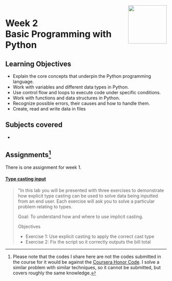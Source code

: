 <a href="../">
  <img src="/img/Programming_in_Python_logo.avif" width="120" align="right">
</a>

# Week 2 <br> Basic Programming with Python

## Learning Objectives
- Explain the core concepts that underpin the Python programming language.
- Work with variables and different data types in Python.
- Use control flow and loops to execute code under specific conditions.
- Work with functions and data structures in Python.
- Recognize possible errors, their causes and how to handle them.
- Create, read and write data in files

## Subjects covered
- 

## Assignments[^1]

[^1]: Please note that the codes I share here are not the codes submitted in the course for it would be against the [Coursera Honor Code](https://www.coursera.support/s/article/209818863-Coursera-Honor-Code?language=en_US). I solve a similar problem with similar techniques, so it cannot be submitted, but covers roughly the same knowledge. 

There is one assignment for week 1. 

#### [Type casting input](./typecast.py)

> "In this lab you will be presented with three exercises to demonstrate how explicit type casting can be used to solve data being inputted from an end user. Each exercise will ask you to solve a particular problem relating to types.
> 
> Goal: To understand how and where to use implicit casting.
> 
> Objectives
>- Exercise 1: Use explicit casting to apply the correct cast type
>- Exercise 2: Fix the script so it correctly outputs the bill total
